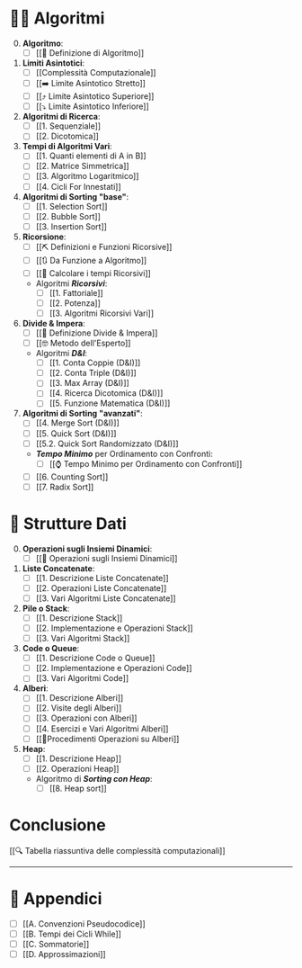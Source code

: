 # 🧑‍💻 Algoritmi
0. **Algoritmo**:
	- [ ] [[📃 Definizione di Algoritmo]]
1. **Limiti Asintotici**:
	- [ ] [[Complessità Computazionale]]
	- [ ] [[➡️ Limite Asintotico Stretto]]
	- [ ] [[⤴️ Limite Asintotico Superiore]]
	- [ ] [[⤵️ Limite Asintotico Inferiore]]
2. **Algoritmi di Ricerca**:
	- [ ] [[1. Sequenziale]]
	- [ ] [[2. Dicotomica]]
3. **Tempi di Algoritmi Vari**:
	- [ ] [[1. Quanti elementi di A in B]]
	- [ ] [[2. Matrice Simmetrica]]
	- [ ] [[3. Algoritmo Logaritmico]]
	- [ ] [[4. Cicli For Innestati]]
4. **Algoritmi di Sorting "base"**:
	- [ ] [[1. Selection Sort]]
	- [ ] [[2. Bubble Sort]]
	- [ ] [[3. Insertion Sort]]
5. **Ricorsione**:
	- [ ] [[⛏️ Definizioni e Funzioni Ricorsive]]
	- [ ] [[🔃 Da Funzione a Algoritmo]]
	- [ ] [[🔢 Calcolare i tempi Ricorsivi]]
	- Algoritmi ***Ricorsivi***:
		- [ ] [[1. Fattoriale]]
		- [ ] [[2. Potenza]]
		- [ ] [[3. Algoritmi Ricorsivi Vari]]
6. **Divide & Impera**:
	- [ ] [[📃 Definizione Divide & Impera]]
	- [ ] [[🤓 Metodo dell'Esperto]]
	- Algoritmi ***D&I***:
		- [ ] [[1. Conta Coppie (D&I)]]
		- [ ] [[2. Conta Triple (D&I)]]
		- [ ] [[3. Max Array (D&I)]]
		- [ ] [[4. Ricerca Dicotomica (D&I)]]
		- [ ] [[5. Funzione Matematica (D&I)]]
7. **Algoritmi di Sorting "avanzati"**:
	- [ ] [[4. Merge Sort (D&I)]]
	- [ ] [[5. Quick Sort (D&I)]]
	- [ ] [[5.2. Quick Sort Randomizzato (D&I)]]
	- ***Tempo Minimo*** per Ordinamento con Confronti:
		- [ ] [[⌚ Tempo Minimo per Ordinamento con Confronti]]
	- [ ] [[6. Counting Sort]]
	- [ ] [[7. Radix Sort]]

# 🔗 Strutture Dati
0. **Operazioni sugli Insiemi Dinamici**:
	- [ ] [[📐 Operazioni sugli Insiemi Dinamici]]
1. **Liste Concatenate**:
	- [ ] [[1. Descrizione Liste Concatenate]]
	- [ ] [[2. Operazioni Liste Concatenate]]
	- [ ] [[3. Vari Algoritmi Liste Concatenate]]
2. **Pile o Stack**:
	- [ ] [[1. Descrizione Stack]]
	- [ ] [[2. Implementazione e Operazioni Stack]]
	- [ ] [[3. Vari Algoritmi Stack]]
3. **Code o Queue**:
	- [ ] [[1. Descrizione Code o Queue]]
	- [ ] [[2. Implementazione e Operazioni Code]]
	- [ ] [[3. Vari Algoritmi Code]]
4. **Alberi**:
	- [ ] [[1. Descrizione Alberi]]
	- [ ] [[2. Visite degli Alberi]]
	- [ ] [[3. Operazioni con Alberi]]
	- [ ] [[4. Esercizi e Vari Algoritmi Alberi]]
	- [ ] [[🔗Procedimenti Operazioni su Alberi]]
5. **Heap**:
	- [ ] [[1. Descrizione Heap]]
	- [ ] [[2. Operazioni Heap]]
	- Algoritmo di ***Sorting con Heap***:
		- [ ] [[8. Heap sort]]

# Conclusione
[[🔍 Tabella riassuntiva delle complessità computazionali]]
***

# 📌 Appendici
- [ ] [[A. Convenzioni Pseudocodice]]
- [ ] [[B. Tempi dei Cicli While]]
- [ ] [[C. Sommatorie]]
- [ ] [[D. Approssimazioni]]
